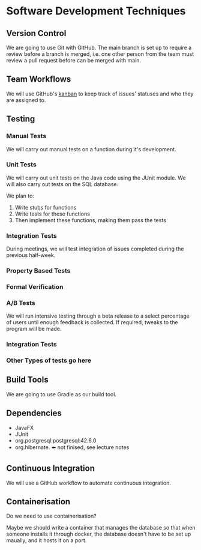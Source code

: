 # Software Development Techniques
## Version Control

We are going to use Git with GitHub.
The main branch is set up to require a review before a branch is merged, i.e. one other person from the team  must review a pull request before can be merged with main.

## Team Workflows

We will use GitHub's [kanban](https://github.com/users/harryz8/projects/1) to keep track of issues' statuses and who they are assigned to.

## Testing

### Manual Tests

We will carry out manual tests on a function during it's development.

### Unit Tests

We will carry out unit tests on the Java code using the JUnit module.
We will also carry out tests on the SQL database.

We plan to:
1. Write stubs for functions
2. Write tests for these functions
3. Then implement these functions, making them pass the tests

### Integration Tests

During meetings, we will test integration of issues completed during the previous half-week.

### Property Based Tests

### Formal Verification

### A/B Tests

We will run intensive testing through a beta release to a select percentage of users until enough
feedback is collected. If required, tweaks to the program will be made.

### Integration Tests

### Other Types of tests go here

## Build Tools

We are going to use Gradle as our build tool.

## Dependencies

- JavaFX
- JUnit
- org.postgresql:postgresql:42.6.0
- org.hibernate. ⬅️ not finised, see lecture notes

## Continuous Integration

We will use a GitHub workflow to automate continuous integration.

## Containerisation

Do we need to use containerisation?

Maybe we should write a container that manages the database so that when someone installs it through docker, the database doesn't have to be set up maually, and it hosts it on a port.
